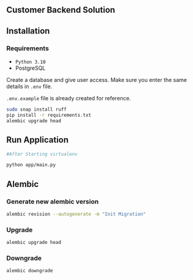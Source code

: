 ## Customer Backend Solution

## Installation

### Requirements
- `Python 3.10`
- PostgreSQL

Create a database and give user access. Make sure you enter the same details in `.env` file.

`.env.example` file is already created for reference.

```bash
sudo snap install ruff
pip install -r requirements.txt
alembic upgrade head
```

## Run Application

```bash
#After Starting virtualenv

python app/main.py
```

## Alembic

### Generate new alembic version
```bash
alembic revision --autogenerate -m "Init Migration"
```

### Upgrade

```bash
alembic upgrade head
```

### Downgrade

```bash
alembic downgrade
```